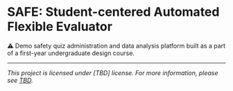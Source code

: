 # SAFE: Student-centered Automated Flexible Evaluator

:warning: Demo safety quiz administration and data analysis platform built as a part of a first-year undergraduate design course.

---

*This project is licensed under [TBD] license. For more information, please see [TBD]().*
